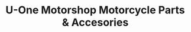 ---
title: "U-One Motorshop Motorcycle Parts & Accesories"
url: /lipa/u-one-motorshop-motorcycle-parts-und-accesories/
shop: Allgemein
---